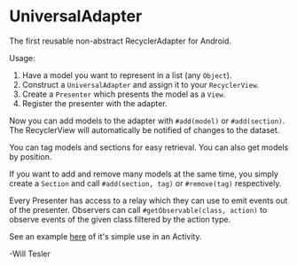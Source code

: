 # UniversalAdapter
The first reusable non-abstract RecyclerAdapter for Android.

Usage:

1. Have a model you want to represent in a list (any `Object`).
2. Construct a `UniversalAdapter` and assign it to your `RecyclerView`.
2. Create a `Presenter` which presents the model as a `View`.
3. Register the presenter with the adapter.

Now you can add models to the adapter with `#add(model)` or `#add(section)`. 
The RecyclerView will automatically be notified of changes to the dataset.
  
You can tag models and sections for easy retrieval. You can also get models by position.

If you want to add and remove many models at the same time, you simply create a 
`Section` and call `#add(section, tag)` or `#remove(tag)` respectively.

Every Presenter has access to a relay which they can use to emit events out of the presenter. Observers can call `#getObservable(class, action)` to observe events of the given class filtered by the action type.

See an example [here](app/src/main/java/will/tesler/asymmetricadapter/UniversalAdapterActivity.java) of it's simple use in an Activity.

-Will Tesler
